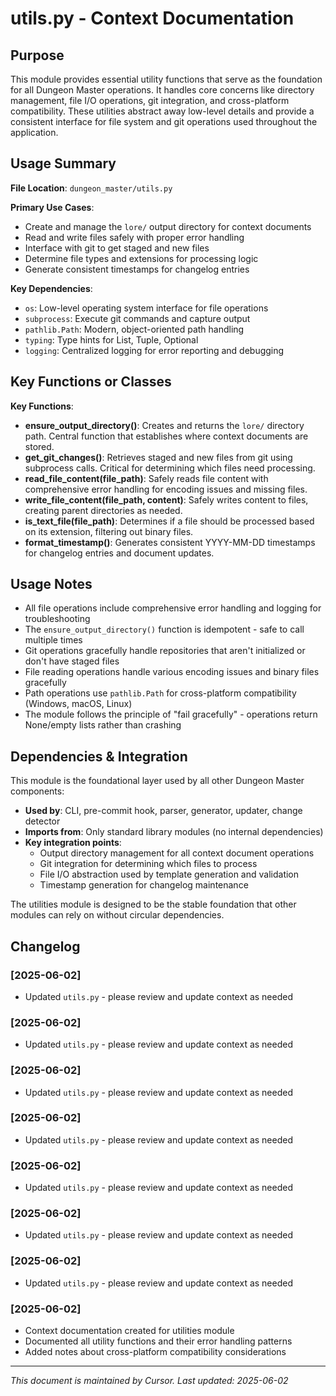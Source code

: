 # utils.py - Context Documentation

## Purpose

This module provides essential utility functions that serve as the foundation for all Dungeon Master operations. It handles core concerns like directory management, file I/O operations, git integration, and cross-platform compatibility. These utilities abstract away low-level details and provide a consistent interface for file system and git operations used throughout the application.

## Usage Summary

**File Location**: `dungeon_master/utils.py`

**Primary Use Cases**:

- Create and manage the `lore/` output directory for context documents
- Read and write files safely with proper error handling
- Interface with git to get staged and new files
- Determine file types and extensions for processing logic
- Generate consistent timestamps for changelog entries

**Key Dependencies**:

- `os`: Low-level operating system interface for file operations
- `subprocess`: Execute git commands and capture output
- `pathlib.Path`: Modern, object-oriented path handling
- `typing`: Type hints for List, Tuple, Optional
- `logging`: Centralized logging for error reporting and debugging

## Key Functions or Classes

**Key Functions**:

- **ensure_output_directory()**: Creates and returns the `lore/` directory path. Central function that establishes where context documents are stored.
- **get_git_changes()**: Retrieves staged and new files from git using subprocess calls. Critical for determining which files need processing.
- **read_file_content(file_path)**: Safely reads file content with comprehensive error handling for encoding issues and missing files.
- **write_file_content(file_path, content)**: Safely writes content to files, creating parent directories as needed.
- **is_text_file(file_path)**: Determines if a file should be processed based on its extension, filtering out binary files.
- **format_timestamp()**: Generates consistent YYYY-MM-DD timestamps for changelog entries and document updates.

## Usage Notes

- All file operations include comprehensive error handling and logging for troubleshooting
- The `ensure_output_directory()` function is idempotent - safe to call multiple times
- Git operations gracefully handle repositories that aren't initialized or don't have staged files
- File reading operations handle various encoding issues and binary files gracefully
- Path operations use `pathlib.Path` for cross-platform compatibility (Windows, macOS, Linux)
- The module follows the principle of "fail gracefully" - operations return None/empty lists rather than crashing

## Dependencies & Integration

This module is the foundational layer used by all other Dungeon Master components:

- **Used by**: CLI, pre-commit hook, parser, generator, updater, change detector
- **Imports from**: Only standard library modules (no internal dependencies)
- **Key integration points**:
  - Output directory management for all context document operations
  - Git integration for determining which files to process
  - File I/O abstraction used by template generation and validation
  - Timestamp generation for changelog maintenance

The utilities module is designed to be the stable foundation that other modules can rely on without circular dependencies.

## Changelog

### [2025-06-02]
- Updated `utils.py` - please review and update context as needed

### [2025-06-02]
- Updated `utils.py` - please review and update context as needed

### [2025-06-02]
- Updated `utils.py` - please review and update context as needed

### [2025-06-02]
- Updated `utils.py` - please review and update context as needed

### [2025-06-02]
- Updated `utils.py` - please review and update context as needed

### [2025-06-02]
- Updated `utils.py` - please review and update context as needed

### [2025-06-02]
- Updated `utils.py` - please review and update context as needed

### [2025-06-02]

- Context documentation created for utilities module
- Documented all utility functions and their error handling patterns
- Added notes about cross-platform compatibility considerations
---

_This document is maintained by Cursor. Last updated: 2025-06-02_
